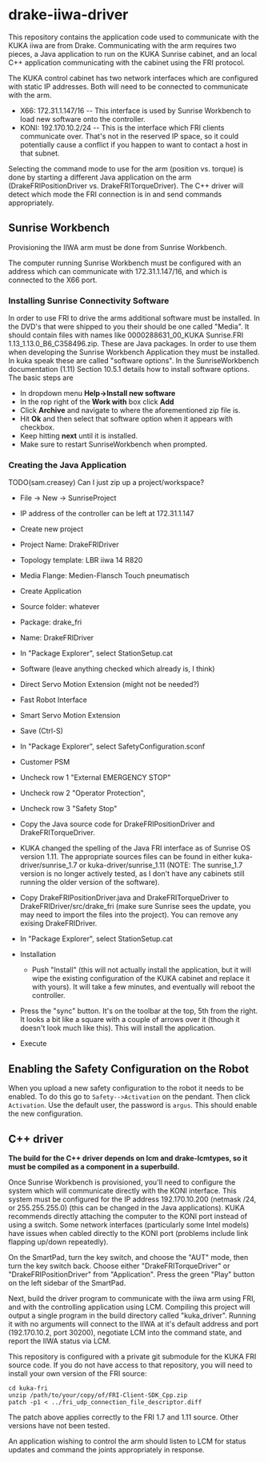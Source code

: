 # drake-iiwa-driver

This repository contains the application code used to communicate with
the KUKA iiwa are from Drake.  Communicating with the arm requires two
pieces, a Java application to run on the KUKA Sunrise cabinet, and an
local C++ application communicating with the cabinet using the FRI
protocol.

The KUKA control cabinet has two network interfaces which are
configured with static IP addresses.  Both will need to be connected
to communicate with the arm.

 * X66: 172.31.1.147/16 -- This interface is used by Sunrise Workbench to load new software onto the controller.
 * KONI: 192.170.10.2/24 -- This is the interface which FRI clients communicate over.  That's not in the reserved IP space, so it could potentially cause a conflict if you happen to want to contact a host in that subnet.

Selecting the command mode to use for the arm (position vs. torque) is
done by starting a different Java application on the arm
(DrakeFRIPositionDriver vs. DrakeFRITorqueDriver).  The C++ driver
will detect which mode the FRI connection is in and send commands
appropriately.

## Sunrise Workbench

Provisioning the IIWA arm must be done from Sunrise Workbench.

The computer running Sunrise Workbench must be configured with an
address which can communicate with 172.31.1.147/16, and which is
connected to the X66 port.

### Installing Sunrise Connectivity Software
In order to use FRI to drive the arms additional software must be installed. In the DVD's that were shipped to you their should be one called "Media". It should contain files with names like 0000288631_00_KUKA Sunrise.FRI 1.13_1.13.0_B6_C358496.zip. These are Java packages. In order to use them when developing the Sunrise Workbench Application they must be installed. In kuka speak these are called "software options". In the SunriseWorkbench documentation (1.11) Section 10.5.1 details how to install software options. The basic steps are

  * In dropdown menu **Help->Install new software**
  * In the rop right of the **Work with** box click **Add**
  * Click **Archive** and navigate to where the aforementioned zip file is.
  * Hit **Ok** and then select that software option when it appears with checkbox.
  * Keep hitting **next** until it is installed.
  * Make sure to restart SunriseWorkbench when prompted.

### Creating the Java Application

TODO(sam.creasey) Can I just zip up a project/workspace?

 * File -> New -> SunriseProject
  * IP address of the controller can be left at 172.31.1.147
  * Create new project
  * Project Name: DrakeFRIDriver
  * Topology template: LBR iiwa 14 R820
  * Media Flange: Medien-Flansch Touch pneumatisch
  * Create Application
  * Source folder: whatever
  * Package: drake_fri
  * Name: DrakeFRIDriver

 * In "Package Explorer", select StationSetup.cat
  * Software (leave anything checked which already is, I think)
   * Direct Servo Motion Extension (might not be needed?)
   * Fast Robot Interface
   * Smart Servo Motion Extension
  * Save (Ctrl-S)

 * In "Package Explorer", select SafetyConfiguration.sconf
  * Customer PSM
   * Uncheck row 1 "External EMERGENCY STOP"
   * Uncheck row 2 "Operator Protection",
   * Uncheck row 3 "Safety Stop"

 * Copy the Java source code for DrakeFRIPositionDriver and DrakeFRITorqueDriver.
  * KUKA changed the spelling of the Java FRI interface as of Sunrise OS version 1.11.  The appropriate sources files can be found in either kuka-driver/sunrise_1.7 or kuka-driver/sunrise_1.11  (NOTE: The sunrise_1.7 version is no longer actively tested, as I don't have any cabinets still running the older version of the software).
  * Copy DrakeFRIPositionDriver.java and DrakeFRITorqueDriver to DrakeFRIDriver/src/drake_fri (make sure Sunrise sees the update, you may need to import the files into the project).  You can remove any exising DrakeFRIDriver.

 * In "Package Explorer", select StationSetup.cat
  * Installation
    * Push "Install" (this will not actually install the application, but it will wipe the existing configuration of the KUKA cabinet and replace it with yours).  It will take a few minutes, and eventually will reboot the controller.

 * Press the "sync" button.  It's on the toolbar at the top, 5th from the right.  It looks a bit like a square with a couple of arrows over it (though it doesn't look much like this).  This will install the application.
  * Execute
  
## Enabling the Safety Configuration on the Robot
When you upload a new safety configuration to the robot it needs to be enabled. To do this go to `Safety-->Activation` on the pendant. Then click `Activation`. Use the default user, the password is `argus`. This should enable the new configuration.

## C++ driver

**The build for the C++ driver depends on lcm and drake-lcmtypes, so
  it must be compiled as a component in a superbuild.**

Once Sunrise Workbench is provisioned, you'll need to configure the
system which will communicate directly with the KONI interface.  This
system must be configured for the IP address 192.170.10.200 (netmask
/24, or 255.255.255.0) (this can be changed in the Java applications).
KUKA recommends directly attaching the computer to the KONI port
instead of using a switch.  Some network interfaces (particularly some
Intel models) have issues when cabled directly to the KONI port (problems
include link flapping up/down repeatedly).

On the SmartPad, turn the key switch, and choose the "AUT" mode, then
turn the key switch back. Choose either "DrakeFRITorqueDriver" or
"DrakeFRIPositionDriver" from "Application". Press the green "Play"
button on the left sidebar of the SmartPad.

Next, build the driver program to communicate with the iiwa arm using
FRI, and with the controlling application using LCM.  Compiling this
project will output a single program in the build directory called
"kuka_driver".  Running it with no arguments will connect to the IIWA
at it's default address and port (192.170.10.2, port 30200), negotiate
LCM into the command state, and report the IIWA status via LCM.

This repository is configured with a private git submodule for the
KUKA FRI source code.  If you do not have access to that repository,
you will need to install your own version of the FRI source:

```
cd kuka-fri
unzip /path/to/your/copy/of/FRI-Client-SDK_Cpp.zip
patch -p1 < ../fri_udp_connection_file_descriptor.diff
```

The patch above applies correctly to the FRI 1.7 and 1.11 source.
Other versions have not been tested.

An application wishing to control the arm should listen to LCM for
status updates and command the joints appropriately in response.

